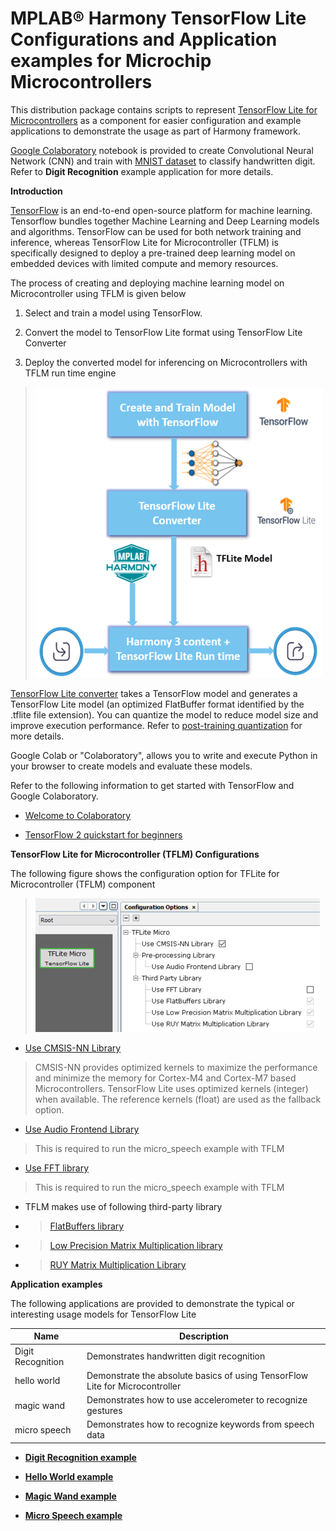 # MPLAB® Harmony TensorFlow Lite Configurations and Application examples for Microchip Microcontrollers

This distribution package contains scripts to represent [TensorFlow Lite for Microcontrollers](https://github.com/tensorflow/tflite-micro) as a component for easier configuration and example applications to demonstrate the usage as part of Harmony framework.

[Google Colaboratory](https://github.com/Microchip-MPLAB-Harmony/tflite/scripts/digit_recognition/Digit_Recognition.ipynb) notebook is provided to create Convolutional Neural Network \(CNN\) and train with [MNIST dataset](http://yann.lecun.com/exdb/mnist/) to classify handwritten digit. Refer to **Digit Recognition** example application for more details.

**Introduction**

[TensorFlow](https://github.com/tensorflow/tensorflow) is an end-to-end open-source platform for machine learning. Tensorflow bundles together Machine Learning and Deep Learning models and algorithms. TensorFlow can be used for both network training and inference, whereas TensorFlow Lite for Microcontroller \(TFLM\) is specifically designed to deploy a pre-trained deep learning model on embedded devices with limited compute and memory resources.

The process of creating and deploying machine learning model on Microcontroller using TFLM is given below

1.  Select and train a model using TensorFlow.

2.  Convert the model to TensorFlow Lite format using TensorFlow Lite Converter

3.  Deploy the converted model for inferencing on Microcontrollers with TFLM run time engine


> ![ml flow](GUID-22605FE6-45D8-43B3-9032-3E389043C741-low.png)

[TensorFlow Lite converter](https://www.tensorflow.org/lite/convert/) takes a TensorFlow model and generates a TensorFlow Lite model \(an optimized FlatBuffer format identified by the .tflite file extension\). You can quantize the model to reduce model size and improve execution performance. Refer to [post-training quantization](https://www.tensorflow.org/lite/performance/post_training_quantization) for more details.

Google Colab or "Colaboratory", allows you to write and execute Python in your browser to create models and evaluate these models.

Refer to the following information to get started with TensorFlow and Google Colaboratory.

-   [Welcome to Colaboratory](https://colab.research.google.com/notebooks/welcome.ipynb)

-   [TensorFlow 2 quickstart for beginners](https://www.tensorflow.org/tutorials/quickstart/beginner)


**TensorFlow Lite for Microcontroller \(TFLM\) Configurations**

The following figure shows the configuration option for TFLite for Microcontroller \(TFLM\) component

> ![tflite_configuration](GUID-9EA6AB48-E483-4787-9F41-C7F96B67D615-low.png)

-   [Use CMSIS-NN Library](https://github.com/ARM-software/CMSIS_5/tree/develop/CMSIS/NN)


> CMSIS-NN provides optimized kernels to maximize the performance and minimize the memory for Cortex-M4 and Cortex-M7 based Microcontrollers. TensorFlow Lite uses optimized kernels \(integer\) when available. The reference kernels \(float\) are used as the fallback option.

-   [Use Audio Frontend Library](https://github.com/tensorflow/tflite-micro/tree/main/tensorflow/lite/experimental/microfrontend)


> This is required to run the micro\_speech example with TFLM

-   [Use FFT library](https://github.com/mborgerding/kissfft)


> This is required to run the micro\_speech example with TFLM

-   TFLM makes use of following third-party library


-   > [FlatBuffers library](https://github.com/google/flatbuffers)

-   > [Low Precision Matrix Multiplication library](https://github.com/google/gemmlowp)

-   > [RUY Matrix Multiplication Library](https://github.com/google/ruy)


**Application examples**

The following applications are provided to demonstrate the typical or interesting usage models for TensorFlow Lite

|Name|Description|
|----|-----------|
|Digit Recognition|Demonstrates handwritten digit recognition|
|hello world|Demonstrate the absolute basics of using TensorFlow Lite for Microcontroller|
|magic wand|Demonstrates how to use accelerometer to recognize gestures|
|micro speech|Demonstrates how to recognize keywords from speech data|

-   **[Digit Recognition example](GUID-CA8858A6-EC72-42D5-8A59-8B9794E16C66.md)**  

-   **[Hello World example](GUID-22D72BA8-E33F-48CE-8AD7-9D5B4221D2A1.md)**  

-   **[Magic Wand example](GUID-1A54C1AF-D42B-4750-A5F2-C8E1CC52E767.md)**  

-   **[Micro Speech example](GUID-85C71EF8-14CC-4BC7-814C-1248E7D2D6B6.md)**  


